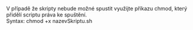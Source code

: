 V případě že skripty nebude možné spustit využijte příkazu chmod, který přidělí scriptu práva ke spuštění.  
Syntax: chmod +x nazevSkriptu.sh
